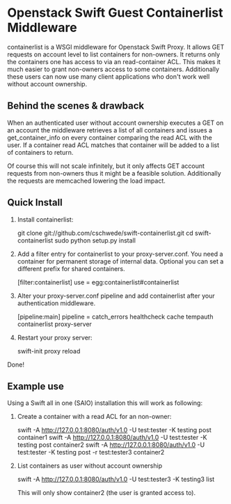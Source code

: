 Openstack Swift Guest Containerlist Middleware
==============================================

containerlist is a WSGI middleware for Openstack Swift Proxy. It allows GET 
requests on account level to list containers for non-owners. It returns only
the containers one has access to via an read-container ACL. This makes it much
easier to grant non-owners access to some containers. Additionally these users
can now use many client applications who don't work well without account
ownership.


Behind the scenes & drawback
----------------------------

When an authenticated user without account ownership executes a GET on an 
account the middleware retrieves a list of all containers and issues a 
get_container_info on every container comparing the read ACL with the user.
If a container read ACL matches that container will be added to a list of 
containers to return. 

Of course this will not scale infinitely, but it only affects GET account
requests from non-owners thus it might be a feasible solution. Additionally
the requests are memcached lowering the load impact.


Quick Install
-------------

1) Install containerlist:

    git clone git://github.com/cschwede/swift-containerlist.git
    cd swift-containerlist
    sudo python setup.py install

2) Add a filter entry for containerlist to your proxy-server.conf. 
   You need a container for permanent storage of internal data. 
   Optional you can set a different prefix for shared containers.

    [filter:containerlist]
    use = egg:containerlist#containerlist

3) Alter your proxy-server.conf pipeline and add containerlist after your
   authentication middleware.

    [pipeline:main]
    pipeline = catch_errors healthcheck cache tempauth containerlist proxy-server

4) Restart your proxy server: 

    swift-init proxy reload

Done!


Example use
-----------

Using a Swift all in one (SAIO) installation this will work as following:

1) Create a container with a read ACL for an non-owner:

    swift -A http://127.0.0.1:8080/auth/v1.0 -U test:tester -K testing post container1
    swift -A http://127.0.0.1:8080/auth/v1.0 -U test:tester -K testing post container2
    swift -A http://127.0.0.1:8080/auth/v1.0 -U test:tester -K testing post -r test:tester3 container2

2) List containers as user without account ownership
    
    swift -A http://127.0.0.1:8080/auth/v1.0 -U test:tester3 -K testing3 list
    
    This will only show container2 (the user is granted access to).
